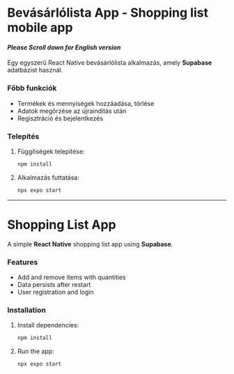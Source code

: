 # Bevásárlólista App - Shopping list mobile app
#### *Please Scroll down for English version*

Egy egyszerű React Native bevásárlólista alkalmazás, amely **Supabase** adatbázist használ.

### Főbb funkciók
- Termékek és mennyiségek hozzáadása, törlése
- Adatok megőrzése az újraindítás után
- Regisztráció és bejelentkezés

### Telepítés
1. Függőségek telepítése:
   ```bash
   npm install
   ```
2. Alkalmazás futtatása:
   ```bash
   npx expo start
   ```
---

# Shopping List App
A simple **React Native** shopping list app using **Supabase**.

### Features
- Add and remove items with quantities
- Data persists after restart
- User registration and login

### Installation
1. Install dependencies:
   ```bash
   npm install
   ```
2. Run the app:
   ```bash
   npx expo start
   ```
   
